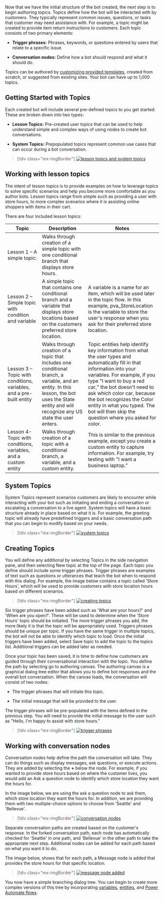 Now that we have the initial structure of the bot created, the next step is to begin authoring topics. Topics define how the bot will be interacted with by customers. They typically represent common issues, questions, or tasks that customer may need assistance with. For example, a topic might be created to provide item return instructions to customers. Each topic consists of two primary elements:

- **Trigger phrases:** Phrases, keywords, or questions entered by users that relate to a specific issue.

- **Conversation nodes:** Define how a bot should respond and what it should do.

Topics can be authored by [customizing provided templates](https://docs.microsoft.com/power-virtual-agents/authoring-template-topics/?azure-portal=true), created from scratch, or suggested from existing sites. Your bot can have up to 1,000 topics.

## Getting Started with Topics

Each created bot will include several pre-defined topics to you get started. These are broken down into two types:

-   **Lesson Topics:** Pre-created user topics that can be used to help understand simple and complex ways of using nodes to create bot conversations.

-   **System Topics:** Prepopulated topics represent common use cases that can occur during a bot conversation.

> [!div class="mx-imgBorder"]
> [![lesson topics and system topics](../media/power-virtual-agents-4-1-ss.png)](../media/power-virtual-agents-4-1-ss.png#lightbox)

## Working with lesson topics

The intent of lesson topics is to provide examples on how to leverage topics to solve specific scenarios and help you become more comfortable as you author bots. Lesson topics range from simple such as providing a user with store hours, to more complex scenarios where it is assisting online shoppers with items in their cart.

There are four included lesson topics:

|     Topic                                                                   |     Description                                                                                                                                                                                              |     Notes                                                                                                                                                                                                                                                                                                                                                                            |
|-----------------------------------------------------------------------------|--------------------------------------------------------------------------------------------------------------------------------------------------------------------------------------------------------------|--------------------------------------------------------------------------------------------------------------------------------------------------------------------------------------------------------------------------------------------------------------------------------------------------------------------------------------------------------------------------------------|
|     Lesson 1 – A simple topic:                                              |     Walks through creation of a simple topic with one conditional   branch that displays store hours.                                                                                                        |                                                                                                                                                                                                                                                                                                                                                                                      |
|     Lesson 2 – Simple topic with condition and   variable                   |     A   simple topic that contains one conditional branch and a variable that   displays store locations based on the customers preferred store   location.                                                  |     A   variable is a name for an item, which will be used later in the topic flow. In   this example, pva_StoreLocation is the variable to store the user's   response when you ask for their preferred store location.                                                                                                                                                              |
|     Lesson 3 – Topic with conditions,   variables, and a pre-built entity    |     Walks through creation of a topic that includes one conditional   branch, a variable, and an entity. In this lesson, the bot uses the   State entity and will recognize any US state the user enters.    |     Topic entities help identify key information from what the user   types and automatically fill in that information into your variables.  For example, if you type "I want to   buy a red car," the bot doesn't need to ask which color car, because the   bot recognizes the Color entity in what you typed. The bot will then skip the   question where you asked for color.    |
|     Lesson 4- Topic with conditions, variables,   and a custom entity       |     Walks   through creation of a topic with a conditional branch, a variable,   and a custom entity.                                                                                                        |     This   is similar to the previous example, except you create a custom entity to   capture information.  For example, try   testing with "I want a business laptop."                                                                                                                                                                                                              |

## System Topics

System Topics represent scenarios customers are likely to encounter while interacting with your bot such as initiating and ending a conversation or escalating a conversation to a live agent. System topics will have a basic structure already in place based on what it is. For example, the greeting topic will already have predefined triggers and a basic conversation path that you can begin to modify based on your needs.

> [!div class="mx-imgBorder"]
> [![system topics](../media/power-virtual-agents-4-2-ss.png)](../media/power-virtual-agents-4-2-ss.png#lightbox)

## Creating Topics

You will define any additional by selecting Topics in the side navigation pane, and then selecting New topic at the top of the page. Each topic you define should include some trigger phrases. Trigger phrases are examples of text such as questions or utterances that teach the bot when to respond with this dialog. For example, the image below contains a topic called 'Store Hours', which will be used to provide customers with store location hours based on different scenarios.

> [!div class="mx-imgBorder"]
> [![creating topics](../media/power-virtual-agents-4-3-ssm.png)](../media/power-virtual-agents-4-3-ssm.png#lightbox)

Six trigger phrases have been added such as 'What are your hours?' and 'When are you open?'. These will be used to determine when the 'Store Hours' topic should be initiated. The more trigger phrases you add, the more likely it is that the topic will be appropriately used. Triggers phrases should be unique per topic. If you have the same trigger in multiple topics, the bot will not be able to identify which topic to load. Once the initial triggers have been added, select Save topic to add the topic to the topics list. Additional triggers can be added later as needed.

Once your topic has been saved, it is time to define how customers are guided through their conversational interaction with the topic. You define the path by selecting go to authoring canvas. The authoring canvas is a graphical dialog tree editor that allows you to define bot responses and the overall bot conversation. When the canvas loads, the conversation will consist of two nodes:

-   The trigger phrases that will initiate this topic.

-   The initial message that will be provided to the user.

The trigger phrases will be pre-populated with the items defined in the previous step. You will need to provide the initial message to the user such as "Hello, I'm happy to assist with store hours."

> [!div class="mx-imgBorder"]
> [![trigger phrases](../media/power-virtual-agents-4-4-ssm.png)](../media/power-virtual-agents-4-4-ssm.png#lightbox)

## Working with conversation nodes

Conversation nodes help define the path the conversation will take. They can do things such as display messages, ask questions, or execute actions. They are added by selecting the **+** below the node. For example, if you wanted to provide store hours based on where the customer lives, you would add an Ask a question node to identify which store location they want the hours for.

In the image below, we are using the ask a question node to ask them, which store location they want the hours for. In addition, we are providing them with two multiple-choice options to choose from 'Seattle' and 'Bellevue'.

> [!div class="mx-imgBorder"]
> [![conversation nodes](../media/power-virtual-agents-4-5-ssm.png)](../media/power-virtual-agents-4-5-ssm.png#lightbox)

Separate conversation paths are created based on the customer's response. In the forked conversation path, each node has automatically checked for 'Seattle' in one path, and 'Bellevue' in the other path to take the appropriate next step. Additional nodes can be added for each path based on what you want it to do.

The image below, shows that for each path, a Message node is added that provides the store hours for that specific location.

> [!div class="mx-imgBorder"]
> [![message node added](../media/power-virtual-agents-4-6-ss.png)](../media/power-virtual-agents-4-6-ss.png#lightbox)

You now have a simple branching dialog tree. You can begin to create more complex versions of this tree by incorporating [variables](https://docs.microsoft.com/power-virtual-agents/authoring-variables/?azure-portal=true), [entities](https://docs.microsoft.com/power-virtual-agents/advanced-entities-slot-filling/?azure-portal=true), and [Power Automate flows](https://docs.microsoft.com/power-virtual-agents/advanced-flow/?azure-portal=true).

